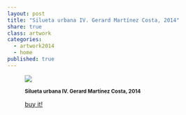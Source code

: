 ```yaml
---
layout: post
title: "Silueta urbana IV. Gerard Martínez Costa, 2014"
share: true
class: artwork
categories:
  - artwork2014
  - home
published: true
---
```


<figure class="text-center">
	<img src="http://www.artinpocket.cat/wp-content/uploads/2014/07/4-silueta-urbana-iv-gerard-martinez-costa-2014-watermark.jpg">
	<figcaption>
		<p><small><strong>Silueta urbana IV. Gerard Martínez Costa, 2014</strong></small></p>
		<p><a href="http://www.artinpocket.cat/product/silueta-urbana-iv-gerard-martinez-costa-2014/" class="btn btn-primary btn-lg"><i class="fa fa-credit-card"></i> buy it!</a></p>
	</figcaption>
</figure>